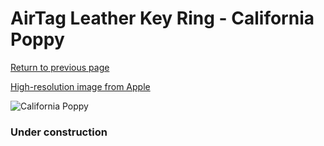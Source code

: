 # AirTag Leather Key Ring - California Poppy

[Return to previous page](/airtag)

[High-resolution image from Apple](https://store.storeimages.cdn-apple.com/8756/as-images.apple.com/is/MM083?wid=4500&hei=4500&fmt=png)

<div style="width: 384px"><img src="/everysource/MM083.png" alt="California Poppy"></div>

### Under construction
